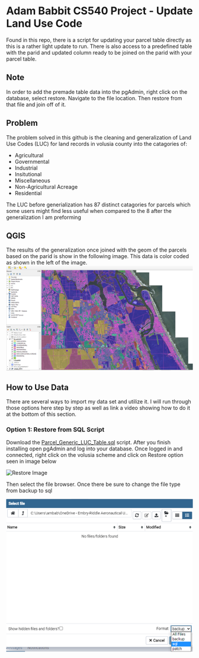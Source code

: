 # Adam Babbit CS540 Project - Update Land Use Code
Found in this repo, there is a script for updating your parcel table directly as this is a rather light update to run. There is also access to a predefined table with the parid and updated column ready to be joined on the parid with your parcel table.
## Note
In order to add the premade table data into the pgAdmin, right click on the database, select restore. Navigate to the file location. Then restore from that file and join off of it.
## Problem
The problem solved in this github is the cleaning and generalization of Land Use Codes (LUC) for land records in volusia county into the catagories of: 
* Agricultural
* Governmental
* Industrial
* Insitutional
* Miscellaneous
* Non-Agricultural Acreage
* Residential

The LUC before generialization has 87 distinct catagories for parcels which some users might find less useful when compared to the 8 after the generalization I am preforming

## QGIS
The results of the generalization once joined with the geom of the parcels based on the parid is show in the following image. This data is color coded as shown in the left of the image. 
![Image of QGIS results](https://github.com/ambabbit/cs540_Project/blob/main/Images/Generic_Image.PNG?raw=true)

## How to Use Data
There are several ways to import my data set and utilize it. I will run through those options here step by step as well as link a video showing how to do it at the bottom of this section.
### Option 1: Restore from SQL Script
Download the [Parcel_Generic_LUC_Table.sql](https://github.com/ambabbit/cs540_Project/blob/main/parcel_generic_luc_table.sql) script. After you finish installing open pgAdmin and log into your database. Once logged in and connected, right click on the volusia scheme and click on Restore option seen in image below 

![Restore Image](https://user-images.githubusercontent.com/36246037/116801093-9ab0d180-aad4-11eb-826f-a9df4d0b4883.png)

Then select the file browser. Once there be sure to change the file type from backup to sql

![Select SQL](https://github.com/ambabbit/cs540_Project/blob/main/Images/sql.png)

